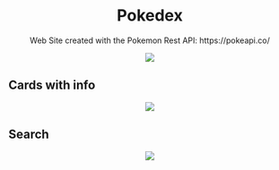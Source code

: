 <h1 align="center">Pokedex</h1>
<p align="center">
  Web Site created with the Pokemon Rest API: https://pokeapi.co/
</p>

<p align="center">
<img src="https://github.com/TheJonaCode/Pokedex_API/assets/64935619/5817cc03-ff77-4b80-9821-f786e0c19298"/>
</p>

## Cards with info
<p align="center">
  <img src="https://github.com/TheJonaCode/Pokedex_API/assets/64935619/cbbcf356-ecfe-4082-83cf-45603fa0fb89"/>
</p>

## Search
<p align="center">
  <img src="https://github.com/TheJonaCode/Pokedex_API/assets/64935619/9a1f8cfa-b01c-4f5b-9225-7c1aad2c2a1a"/>
</p>

